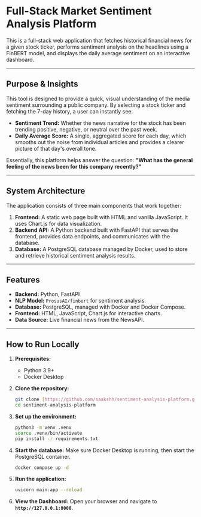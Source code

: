 # Full-Stack Market Sentiment Analysis Platform

This is a full-stack web application that fetches historical financial news for a given stock ticker, performs sentiment analysis on the headlines using a FinBERT model, and displays the daily average sentiment on an interactive dashboard.

---
## Purpose & Insights

This tool is designed to provide a quick, visual understanding of the media sentiment surrounding a public company. By selecting a stock ticker and fetching the 7-day history, a user can instantly see:

- **Sentiment Trend:** Whether the news narrative for the stock has been trending positive, negative, or neutral over the past week.
- **Daily Average Score:** A single, aggregated score for each day, which smooths out the noise from individual articles and provides a clearer picture of that day's overall tone.

Essentially, this platform helps answer the question: **"What has the general feeling of the news been for this company recently?"**

---

## System Architecture

The application consists of three main components that work together:

1.  **Frontend:** A static web page built with HTML and vanilla JavaScript. It uses Chart.js for data visualization.
2.  **Backend API:** A Python backend built with FastAPI that serves the frontend, provides data endpoints, and communicates with the database.
3.  **Database:** A PostgreSQL database managed by Docker, used to store and retrieve historical sentiment analysis results.

---

## Features

- **Backend:** Python, FastAPI
- **NLP Model:** `ProsusAI/finbert` for sentiment analysis.
- **Database:** PostgreSQL, managed with Docker and Docker Compose.
- **Frontend:** HTML, JavaScript, Chart.js for interactive charts.
- **Data Source:** Live financial news from the NewsAPI.

---

## How to Run Locally

1.  **Prerequisites:**
    - Python 3.9+
    - Docker Desktop

2.  **Clone the repository:**
    ```bash
    git clone [https://github.com/saakshh/sentiment-analysis-platform.git](https://github.com/saakshh/sentiment-analysis-platform.git)
    cd sentiment-analysis-platform
    ```

3.  **Set up the environment:**
    ```bash
    python3 -m venv .venv
    source .venv/bin/activate
    pip install -r requirements.txt
    ```

4.  **Start the database:**
    Make sure Docker Desktop is running, then start the PostgreSQL container.
    ```bash
    docker compose up -d
    ```

5.  **Run the application:**
    ```bash
    uvicorn main:app --reload
    ```

6.  **View the Dashboard:**
    Open your browser and navigate to **`http://127.0.0.1:8000`**.
